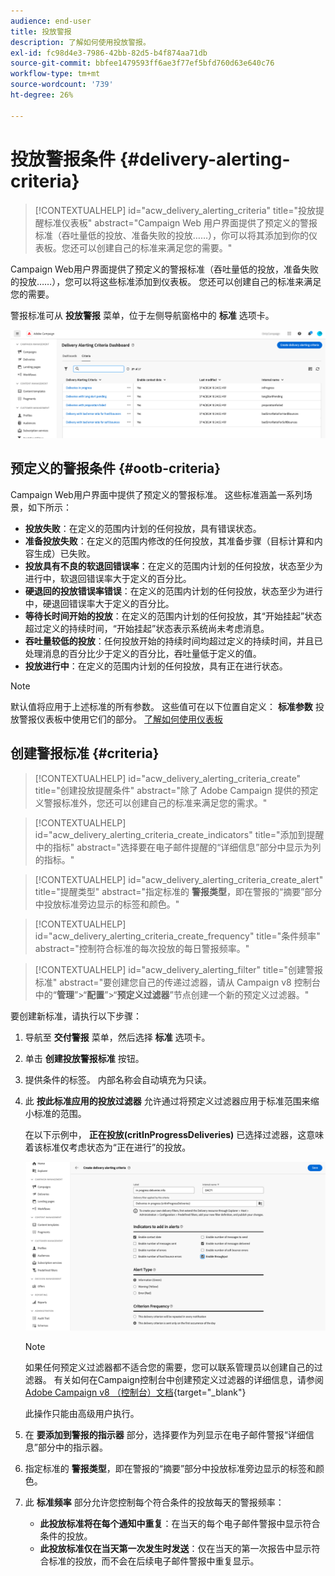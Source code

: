 ```yaml
---
audience: end-user
title: 投放警报
description: 了解如何使用投放警报。
exl-id: fc98d4e3-7986-42bb-82d5-b4f874aa71db
source-git-commit: bbfee1479593ff6ae3f77ef5bfd760d63e640c76
workflow-type: tm+mt
source-wordcount: '739'
ht-degree: 26%

---
```


# 投放警报条件 {#delivery-alerting-criteria}

>[!CONTEXTUALHELP]
>id="acw_delivery_alerting_criteria"
>title="投放提醒标准仪表板"
>abstract="Campaign Web 用户界面提供了预定义的警报标准（吞吐量低的投放、准备失败的投放……），你可以将其添加到你的仪表板。您还可以创建自己的标准来满足您的需要。"

Campaign Web用户界面提供了预定义的警报标准（吞吐量低的投放，准备失败的投放……），您可以将这些标准添加到仪表板。 您还可以创建自己的标准来满足您的需要。

警报标准可从 **投放警报** 菜单，位于左侧导航窗格中的 **标准** 选项卡。

![](assets/alerting-criteria-list.png)

## 预定义的警报条件 {#ootb-criteria}

Campaign Web用户界面中提供了预定义的警报标准。 这些标准涵盖一系列场景，如下所示：

* **投放失败**：在定义的范围内计划的任何投放，具有错误状态。
* **准备投放失败**：在定义的范围内修改的任何投放，其准备步骤（目标计算和内容生成）已失败。
* **投放具有不良的软退回错误率**：在定义的范围内计划的任何投放，状态至少为进行中，软退回错误率大于定义的百分比。
* **硬退回的投放错误率错误**：在定义的范围内计划的任何投放，状态至少为进行中，硬退回错误率大于定义的百分比。
* **等待长时间开始的投放**：在定义的范围内计划的任何投放，其“开始挂起”状态超过定义的持续时间，“开始挂起”状态表示系统尚未考虑消息。
* **吞吐量较低的投放**：任何投放开始的持续时间均超过定义的持续时间，并且已处理消息的百分比少于定义的百分比，吞吐量低于定义的值。
* **投放进行中**：在定义的范围内计划的任何投放，具有正在进行状态。

>[!NOTE]
>
>默认值将应用于上述标准的所有参数。 这些值可在以下位置自定义： **标准参数** 投放警报仪表板中使用它们的部分。 [了解如何使用仪表板](../msg/delivery-alerting-dashboards.md)

## 创建警报标准 {#criteria}

>[!CONTEXTUALHELP]
>id="acw_delivery_alerting_criteria_create"
>title="创建投放提醒条件"
>abstract="除了 Adobe Campaign 提供的预定义警报标准外，您还可以创建自己的标准来满足您的需求。"

>[!CONTEXTUALHELP]
>id="acw_delivery_alerting_criteria_create_indicators"
>title="添加到提醒中的指标"
>abstract="选择要在电子邮件提醒的“详细信息”部分中显示为列的指标。"

>[!CONTEXTUALHELP]
>id="acw_delivery_alerting_criteria_create_alert"
>title="提醒类型"
>abstract="指定标准的 **警报类型**，即在警报的“摘要”部分中投放标准旁边显示的标签和颜色。"

>[!CONTEXTUALHELP]
>id="acw_delivery_alerting_criteria_create_frequency"
>title="条件频率"
>abstract="控制符合标准的每次投放的每日警报频率。"

>[!CONTEXTUALHELP]
>id="acw_delivery_alerting_filter"
>title="创建警报标准"
>abstract="要创建您自己的传递过滤器，请从 Campaign v8 控制台中的“**管理**”>“**配置**”>“**预定义过滤器**”节点创建一个新的预定义过滤器。"

要创建新标准，请执行以下步骤：

1. 导航至 **交付警报** 菜单，然后选择 **标准** 选项卡。
1. 单击 **创建投放警报标准** 按钮。
1. 提供条件的标签。 内部名称会自动填充为只读。
1. 此 **按此标准应用的投放过滤器** 允许通过将预定义过滤器应用于标准范围来缩小标准的范围。

   在以下示例中， **正在投放(critInProgressDeliveries)** 已选择过滤器，这意味着该标准仅考虑状态为“正在进行”的投放。

   ![](assets/alerting-criteria-properties.png)

   >[!NOTE]
   >
   >如果任何预定义过滤器都不适合您的需要，您可以联系管理员以创建自己的过滤器。  有关如何在Campaign控制台中创建预定义过滤器的详细信息，请参阅 [Adobe Campaign v8 （控制台）文档](https://experienceleague.adobe.com/en/docs/campaign/campaign-v8/audience/create-audiences/create-filters){target="_blank"}
   >
   >此操作只能由高级用户执行。

1. 在 **要添加到警报的指示器** 部分，选择要作为列显示在电子邮件警报“详细信息”部分中的指示器。

1. 指定标准的 **警报类型**，即在警报的“摘要”部分中投放标准旁边显示的标签和颜色。

1. 此 **标准频率** 部分允许您控制每个符合条件的投放每天的警报频率：

   * **此投放标准将在每个通知中重复**：在当天的每个电子邮件警报中显示符合条件的投放。
   * **此投放标准仅在当天第一次发生时发送**：仅在当天的第一次报告中显示符合标准的投放，而不会在后续电子邮件警报中重复显示。

